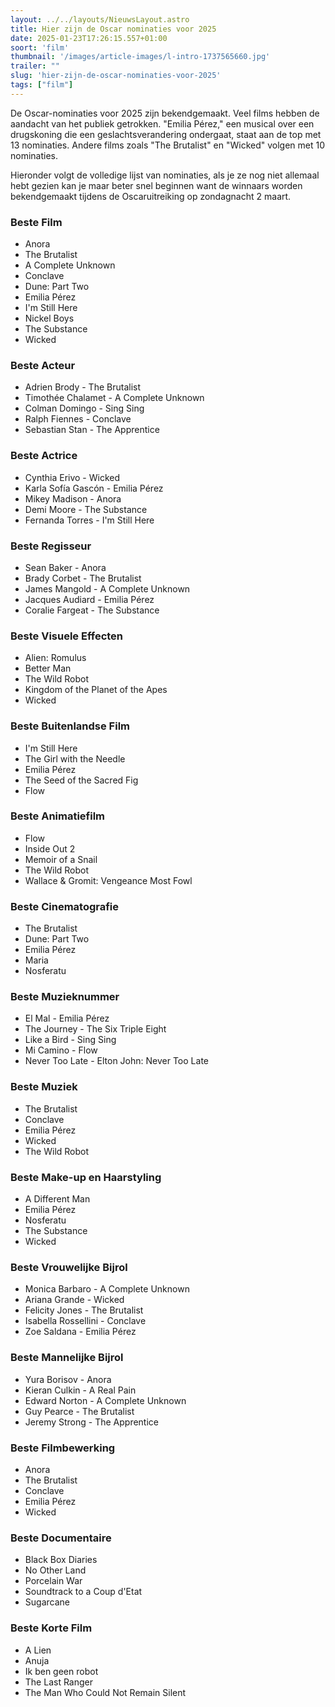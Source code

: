 ```yaml
---
layout: ../../layouts/NieuwsLayout.astro
title: Hier zijn de Oscar nominaties voor 2025
date: 2025-01-23T17:26:15.557+01:00
soort: 'film'
thumbnail: '/images/article-images/l-intro-1737565660.jpg'
trailer: ""
slug: 'hier-zijn-de-oscar-nominaties-voor-2025'
tags: ["film"]
---
```


De Oscar-nominaties voor 2025 zijn bekendgemaakt. Veel films hebben de aandacht
van het publiek getrokken. "Emilia Pérez," een musical over een drugskoning die
een geslachtsverandering ondergaat, staat aan de top met 13 nominaties. Andere
films zoals "The Brutalist" en "Wicked" volgen met 10 nominaties.

Hieronder volgt de volledige lijst van nominaties, als je ze nog niet allemaal
hebt gezien kan je maar beter snel beginnen want de winnaars worden
bekendgemaakt tijdens de Oscaruitreiking op zondagnacht 2 maart.

### Beste Film
- Anora
- The Brutalist
- A Complete Unknown
- Conclave
- Dune: Part Two
- Emilia Pérez
- I'm Still Here
- Nickel Boys
- The Substance
- Wicked

### Beste Acteur
- Adrien Brody - The Brutalist
- Timothée Chalamet - A Complete Unknown
- Colman Domingo - Sing Sing
- Ralph Fiennes - Conclave
- Sebastian Stan - The Apprentice

### Beste Actrice
- Cynthia Erivo - Wicked
- Karla Sofía Gascón - Emilia Pérez
- Mikey Madison - Anora
- Demi Moore - The Substance
- Fernanda Torres - I'm Still Here

### Beste Regisseur
- Sean Baker - Anora
- Brady Corbet - The Brutalist
- James Mangold - A Complete Unknown
- Jacques Audiard - Emilia Pérez
- Coralie Fargeat - The Substance

### Beste Visuele Effecten
- Alien: Romulus
- Better Man
- The Wild Robot
- Kingdom of the Planet of the Apes
- Wicked

### Beste Buitenlandse Film
- I'm Still Here
- The Girl with the Needle
- Emilia Pérez
- The Seed of the Sacred Fig
- Flow

### Beste Animatiefilm
- Flow
- Inside Out 2
- Memoir of a Snail
- The Wild Robot
- Wallace & Gromit: Vengeance Most Fowl

### Beste Cinematografie
- The Brutalist
- Dune: Part Two
- Emilia Pérez
- Maria
- Nosferatu

### Beste Muzieknummer
- El Mal - Emilia Pérez
- The Journey - The Six Triple Eight
- Like a Bird - Sing Sing
- Mi Camino - Flow
- Never Too Late - Elton John: Never Too Late

### Beste Muziek
- The Brutalist
- Conclave
- Emilia Pérez
- Wicked
- The Wild Robot

### Beste Make-up en Haarstyling
- A Different Man
- Emilia Pérez
- Nosferatu
- The Substance
- Wicked

### Beste Vrouwelijke Bijrol
- Monica Barbaro - A Complete Unknown
- Ariana Grande - Wicked
- Felicity Jones - The Brutalist
- Isabella Rossellini - Conclave
- Zoe Saldana - Emilia Pérez

### Beste Mannelijke Bijrol
- Yura Borisov - Anora
- Kieran Culkin - A Real Pain
- Edward Norton - A Complete Unknown
- Guy Pearce - The Brutalist
- Jeremy Strong - The Apprentice

### Beste Filmbewerking
- Anora
- The Brutalist
- Conclave
- Emilia Pérez
- Wicked

### Beste Documentaire
- Black Box Diaries
- No Other Land
- Porcelain War
- Soundtrack to a Coup d'Etat
- Sugarcane

### Beste Korte Film
- A Lien
- Anuja
- Ik ben geen robot
- The Last Ranger
- The Man Who Could Not Remain Silent

